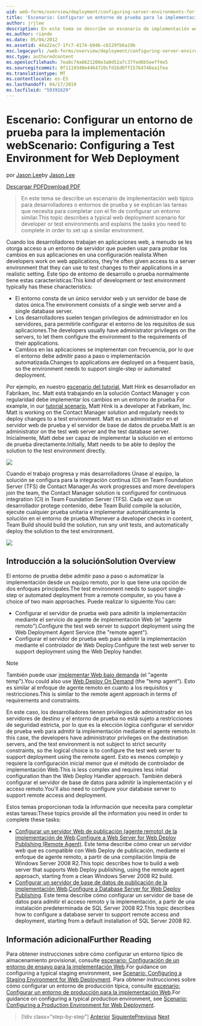 ```yaml
---
uid: web-forms/overview/deployment/configuring-server-environments-for-web-deployment/scenario-configuring-a-test-environment-for-web-deployment
title: 'Escenario: Configurar un entorno de prueba para la implementación de Web | Microsoft Docs'
author: jrjlee
description: En este tema se describe un escenario de implementación web típico para desarrolladores o entornos de prueba y se explican las tareas que necesita para completar con el fin de configurar un si...
ms.author: riande
ms.date: 05/04/2012
ms.assetid: 44a22ac7-1fc7-4174-b946-c6129fb6a19b
msc.legacyurl: /web-forms/overview/deployment/configuring-server-environments-for-web-deployment/scenario-configuring-a-test-environment-for-web-deployment
msc.type: authoredcontent
ms.openlocfilehash: 7ea8c74a6621200e3a0d52a7c37fed6b5eeff4e5
ms.sourcegitcommit: 0f1119340e4464720cfd16d0ff15764746ea1fea
ms.translationtype: MT
ms.contentlocale: es-ES
ms.lasthandoff: 04/17/2019
ms.locfileid: "59391629"
---
```

# <a name="scenario-configuring-a-test-environment-for-web-deployment"></a><span data-ttu-id="b3210-103">Escenario: Configurar un entorno de prueba para la implementación web</span><span class="sxs-lookup"><span data-stu-id="b3210-103">Scenario: Configuring a Test Environment for Web Deployment</span></span>

<span data-ttu-id="b3210-104">por [Jason Lee](https://github.com/jrjlee)</span><span class="sxs-lookup"><span data-stu-id="b3210-104">by [Jason Lee](https://github.com/jrjlee)</span></span>

[<span data-ttu-id="b3210-105">Descargar PDF</span><span class="sxs-lookup"><span data-stu-id="b3210-105">Download PDF</span></span>](https://msdnshared.blob.core.windows.net/media/MSDNBlogsFS/prod.evol.blogs.msdn.com/CommunityServer.Blogs.Components.WeblogFiles/00/00/00/63/56/8130.DeployingWebAppsInEnterpriseScenarios.pdf)

> <span data-ttu-id="b3210-106">En este tema se describe un escenario de implementación web típico para desarrolladores o entornos de prueba y se explican las tareas que necesita para completar con el fin de configurar un entorno similar.</span><span class="sxs-lookup"><span data-stu-id="b3210-106">This topic describes a typical web deployment scenario for developer or test environments and explains the tasks you need to complete in order to set up a similar environment.</span></span>


<span data-ttu-id="b3210-107">Cuando los desarrolladores trabajan en aplicaciones web, a menudo se les otorga acceso a un entorno de servidor que pueden usar para probar los cambios en sus aplicaciones en una configuración realista.</span><span class="sxs-lookup"><span data-stu-id="b3210-107">When developers work on web applications, they're often given access to a server environment that they can use to test changes to their applications in a realistic setting.</span></span> <span data-ttu-id="b3210-108">Este tipo de entorno de desarrollo o prueba normalmente tiene estas características:</span><span class="sxs-lookup"><span data-stu-id="b3210-108">This kind of development or test environment typically has these characteristics:</span></span>

- <span data-ttu-id="b3210-109">El entorno consta de un único servidor web y un servidor de base de datos única.</span><span class="sxs-lookup"><span data-stu-id="b3210-109">The environment consists of a single web server and a single database server.</span></span>
- <span data-ttu-id="b3210-110">Los desarrolladores suelen tengan privilegios de administrador en los servidores, para permitirle configurar el entorno de los requisitos de sus aplicaciones.</span><span class="sxs-lookup"><span data-stu-id="b3210-110">The developers usually have administrator privileges on the servers, to let them configure the environment to the requirements of their applications.</span></span>
- <span data-ttu-id="b3210-111">Cambios en las aplicaciones se implementan con frecuencia, por lo que el entorno debe admitir paso a paso o implementación automatizada.</span><span class="sxs-lookup"><span data-stu-id="b3210-111">Changes to applications are deployed on a frequent basis, so the environment needs to support single-step or automated deployment.</span></span>

<span data-ttu-id="b3210-112">Por ejemplo, en nuestro [escenario del tutorial](../deploying-web-applications-in-enterprise-scenarios/enterprise-web-deployment-scenario-overview.md), Matt Hink es desarrollador en Fabrikam, Inc. Matt está trabajando en la solución Contact Manager y con regularidad debe implementar los cambios en un entorno de prueba.</span><span class="sxs-lookup"><span data-stu-id="b3210-112">For example, in our [tutorial scenario](../deploying-web-applications-in-enterprise-scenarios/enterprise-web-deployment-scenario-overview.md), Matt Hink is a developer at Fabrikam, Inc. Matt is working on the Contact Manager solution and regularly needs to deploy changes to a test environment.</span></span> <span data-ttu-id="b3210-113">Matt es un administrador en el servidor web de prueba y el servidor de base de datos de prueba.</span><span class="sxs-lookup"><span data-stu-id="b3210-113">Matt is an administrator on the test web server and the test database server.</span></span> <span data-ttu-id="b3210-114">Inicialmente, Matt debe ser capaz de implementar la solución en el entorno de prueba directamente.</span><span class="sxs-lookup"><span data-stu-id="b3210-114">Initially, Matt needs to be able to deploy the solution to the test environment directly.</span></span>

![](scenario-configuring-a-test-environment-for-web-deployment/_static/image1.png)

<span data-ttu-id="b3210-115">Cuando el trabajo progresa y más desarrolladores Únase al equipo, la solución se configura para la integración continua (CI) en Team Foundation Server (TFS) de Contact Manager.</span><span class="sxs-lookup"><span data-stu-id="b3210-115">As work progresses and more developers join the team, the Contact Manager solution is configured for continuous integration (CI) in Team Foundation Server (TFS).</span></span> <span data-ttu-id="b3210-116">Cada vez que un desarrollador protege contenido, debe Team Build compile la solución, ejecute cualquier prueba unitaria e implementar automáticamente la solución en el entorno de prueba.</span><span class="sxs-lookup"><span data-stu-id="b3210-116">Whenever a developer checks in content, Team Build should build the solution, run any unit tests, and automatically deploy the solution to the test environment.</span></span>

![](scenario-configuring-a-test-environment-for-web-deployment/_static/image2.png)

## <a name="solution-overview"></a><span data-ttu-id="b3210-117">Introducción a la solución</span><span class="sxs-lookup"><span data-stu-id="b3210-117">Solution Overview</span></span>

<span data-ttu-id="b3210-118">El entorno de prueba debe admitir paso a paso o automatizar la implementación desde un equipo remoto, por lo que tiene una opción de dos enfoques principales.</span><span class="sxs-lookup"><span data-stu-id="b3210-118">The test environment needs to support single-step or automated deployment from a remote computer, so you have a choice of two main approaches.</span></span> <span data-ttu-id="b3210-119">Puede realizar lo siguiente:</span><span class="sxs-lookup"><span data-stu-id="b3210-119">You can:</span></span>

- <span data-ttu-id="b3210-120">Configurar el servidor de prueba web para admitir la implementación mediante el servicio de agente de implementación Web (el "agente remoto").</span><span class="sxs-lookup"><span data-stu-id="b3210-120">Configure the test web server to support deployment using the Web Deployment Agent Service (the "remote agent").</span></span>
- <span data-ttu-id="b3210-121">Configurar el servidor de prueba web para admitir la implementación mediante el controlador de Web Deploy.</span><span class="sxs-lookup"><span data-stu-id="b3210-121">Configure the test web server to support deployment using the Web Deploy handler.</span></span>

> [!NOTE]
> <span data-ttu-id="b3210-122">También puede usar [implementar Web bajo demanda](https://technet.microsoft.com/library/ee517345(WS.10).aspx) (el "agente temp").</span><span class="sxs-lookup"><span data-stu-id="b3210-122">You could also use [Web Deploy On Demand](https://technet.microsoft.com/library/ee517345(WS.10).aspx) (the "temp agent").</span></span> <span data-ttu-id="b3210-123">Esto es similar al enfoque de agente remoto en cuanto a los requisitos y restricciones.</span><span class="sxs-lookup"><span data-stu-id="b3210-123">This is similar to the remote agent approach in terms of requirements and constraints.</span></span>


<span data-ttu-id="b3210-124">En este caso, los desarrolladores tienen privilegios de administrador en los servidores de destino y el entorno de prueba no está sujeto a restricciones de seguridad estricta, por lo que es la elección lógica configurar el servidor de prueba web para admitir la implementación mediante el agente remoto.</span><span class="sxs-lookup"><span data-stu-id="b3210-124">In this case, the developers have administrator privileges on the destination servers, and the test environment is not subject to strict security constraints, so the logical choice is to configure the test web server to support deployment using the remote agent.</span></span> <span data-ttu-id="b3210-125">Esto es menos complejo y requiere la configuración inicial menor que el método de controlador de implementación Web.</span><span class="sxs-lookup"><span data-stu-id="b3210-125">This is less complex and requires less initial configuration than the Web Deploy Handler approach.</span></span> <span data-ttu-id="b3210-126">También deberá configurar el servidor de base de datos para admitir la implementación y el acceso remoto.</span><span class="sxs-lookup"><span data-stu-id="b3210-126">You'll also need to configure your database server to support remote access and deployment.</span></span>

<span data-ttu-id="b3210-127">Estos temas proporcionan toda la información que necesita para completar estas tareas:</span><span class="sxs-lookup"><span data-stu-id="b3210-127">These topics provide all the information you need in order to complete these tasks:</span></span>

- <span data-ttu-id="b3210-128">[Configurar un servidor Web de publicación (agente remoto) de la implementación de Web](configuring-a-web-server-for-web-deploy-publishing-remote-agent.md).</span><span class="sxs-lookup"><span data-stu-id="b3210-128">[Configure a Web Server for Web Deploy Publishing (Remote Agent)](configuring-a-web-server-for-web-deploy-publishing-remote-agent.md).</span></span> <span data-ttu-id="b3210-129">Este tema describe cómo crear un servidor web que es compatible con Web Deploy de publicación, mediante el enfoque de agente remoto, a partir de una compilación limpia de Windows Server 2008 R2.</span><span class="sxs-lookup"><span data-stu-id="b3210-129">This topic describes how to build a web server that supports Web Deploy publishing, using the remote agent approach, starting from a clean Windows Server 2008 R2 build.</span></span>
- <span data-ttu-id="b3210-130">[Configurar un servidor de base de datos de publicación de la implementación Web](configuring-a-database-server-for-web-deploy-publishing.md).</span><span class="sxs-lookup"><span data-stu-id="b3210-130">[Configure a Database Server for Web Deploy Publishing](configuring-a-database-server-for-web-deploy-publishing.md).</span></span> <span data-ttu-id="b3210-131">Este tema describe cómo configurar un servidor de base de datos para admitir el acceso remoto y la implementación, a partir de una instalación predeterminada de SQL Server 2008 R2.</span><span class="sxs-lookup"><span data-stu-id="b3210-131">This topic describes how to configure a database server to support remote access and deployment, starting from a default installation of SQL Server 2008 R2.</span></span>

## <a name="further-reading"></a><span data-ttu-id="b3210-132">Información adicional</span><span class="sxs-lookup"><span data-stu-id="b3210-132">Further Reading</span></span>

<span data-ttu-id="b3210-133">Para obtener instrucciones sobre cómo configurar un entorno típico de almacenamiento provisional, consulte [escenario: Configuración de un entorno de ensayo para la implementación Web](scenario-configuring-a-staging-environment-for-web-deployment.md).</span><span class="sxs-lookup"><span data-stu-id="b3210-133">For guidance on configuring a typical staging environment, see [Scenario: Configuring a Staging Environment for Web Deployment](scenario-configuring-a-staging-environment-for-web-deployment.md).</span></span> <span data-ttu-id="b3210-134">Para obtener instrucciones sobre cómo configurar un entorno de producción típica, consulte [escenario: Configurar un entorno de producción para la implementación Web](scenario-configuring-a-production-environment-for-web-deployment.md).</span><span class="sxs-lookup"><span data-stu-id="b3210-134">For guidance on configuring a typical production environment, see [Scenario: Configuring a Production Environment for Web Deployment](scenario-configuring-a-production-environment-for-web-deployment.md).</span></span>

> [!div class="step-by-step"]
> <span data-ttu-id="b3210-135">[Anterior](choosing-the-right-approach-to-web-deployment.md)
> [Siguiente](scenario-configuring-a-staging-environment-for-web-deployment.md)</span><span class="sxs-lookup"><span data-stu-id="b3210-135">[Previous](choosing-the-right-approach-to-web-deployment.md)
[Next](scenario-configuring-a-staging-environment-for-web-deployment.md)</span></span>
